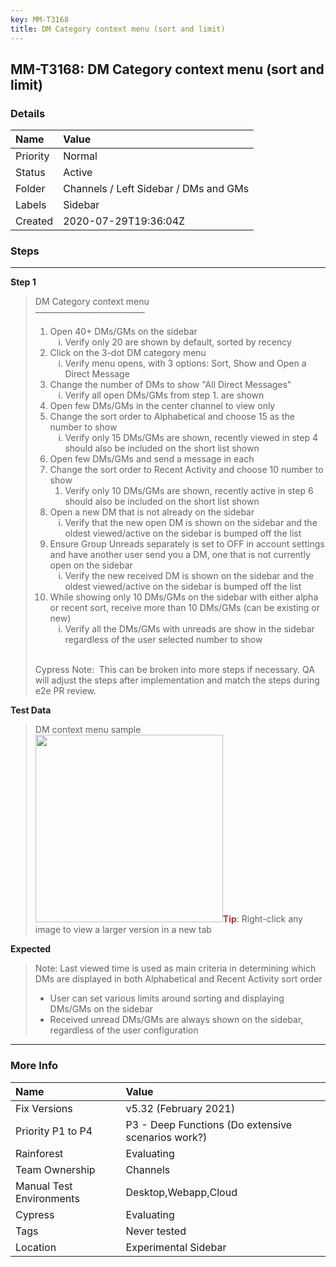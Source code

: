 ```yaml
---
key: MM-T3168
title: DM Category context menu (sort and limit)
---
```


## MM-T3168: DM Category context menu (sort and limit)

### Details

| Name     | Value                                 |
| :------- | :------------------------------------ |
| Priority | Normal                                |
| Status   | Active                                |
| Folder   | Channels / Left Sidebar / DMs and GMs |
| Labels   | Sidebar                               |
| Created  | 2020-07-29T19:36:04Z                  |

### Steps

<hr/>

**Step 1**

> <article>DM Category context menu<br>–––––––––––––––––––––––––<ol><li>Open 40+ DMs/GMs on the sidebar<ol style="list-style-type: lower-roman;"><li>Verify only 20 are shown by default, sorted by recency&nbsp;</li></ol></li><li>Click on the 3-dot DM category menu&nbsp;<ol style="list-style-type: lower-roman;"><li>Verify menu opens, with 3 options: Sort, Show and Open a Direct Message</li></ol></li><li>Change the number of DMs to show "All Direct Messages"<ol style="list-style-type: lower-roman;"><li>Verify all open DMs/GMs from step 1. are shown</li></ol></li><li>Open few DMs/GMs in the center channel to view only</li><li>Change the sort order to Alphabetical and choose 15 as the number to show<ol style="list-style-type: lower-roman;"><li>Verify only 15 DMs/GMs are shown, recently viewed in step 4 should also be included on the short list shown</li></ol></li><li>Open few DMs/GMs and send a message in each&nbsp;</li><li>Change the sort order to Recent Activity and choose 10 number to show<ol><li>Verify only 10 DMs/GMs are shown, recently active in step 6 should also be included on the short list shown</li></ol></li><li>Open a new DM that is not already on the sidebar<ol style="list-style-type: lower-roman;"><li>Verify that the new open DM is shown on the sidebar and the oldest viewed/active on the sidebar is bumped off the list</li></ol></li><li>Ensure Group Unreads separately is set to OFF in account settings and have another user send you a DM, one that is not currently open on the sidebar<ol style="list-style-type: lower-roman;"><li>Verify the new received DM is shown on the sidebar and the oldest viewed/active on the sidebar is bumped off the list</li></ol></li><li>While showing only 10 DMs/GMs on the sidebar with either alpha or recent sort, receive more than 10 DMs/GMs (can be existing or new)<ol style="list-style-type: lower-roman;"><li>Verify all the DMs/GMs with unreads are show in the sidebar regardless of the user selected number to show&nbsp;</li></ol></li></ol><br>Cypress Note: &nbsp;This can be broken into more steps if necessary. QA will adjust the steps after implementation and match the steps during e2e PR review.</article>

**Test Data**

> <article>DM context menu sample<br><img src="https://smartbear-tm4j-prod-us-west-2-attachment-rich-text.s3.us-west-2.amazonaws.com/embedded-f3277290f945470c4add5d21ef3dc7ca7b74388fc7152bfb6b99ae58c66a95a8-1613058047610-Screen+Shot+2021-02-11+at+10.40.29+AM.png" style="width: 300px;" class="fr-fil fr-dib"><strong><span style="color: rgb(184, 49, 47);">Tip</span></strong>: Right-click any image to view a larger version in a new tab</article>

**Expected**

> <article>Note: Last viewed time is used as main criteria in determining which DMs are displayed in both Alphabetical and Recent Activity sort order<ul><li>User can set various limits around sorting and displaying DMs/GMs on the sidebar</li><li>Received unread DMs/GMs are always shown on the sidebar, regardless of the user configuration&nbsp;</li></ul></article>

<hr/>

### More Info

| Name                     | Value                                              |
| :----------------------- | :------------------------------------------------- |
| Fix Versions             | v5.32 (February 2021)                              |
| Priority P1 to P4        | P3 - Deep Functions (Do extensive scenarios work?) |
| Rainforest               | Evaluating                                         |
| Team Ownership           | Channels                                           |
| Manual Test Environments | Desktop,Webapp,Cloud                               |
| Cypress                  | Evaluating                                         |
| Tags                     | Never tested                                       |
| Location                 | Experimental Sidebar                               |
